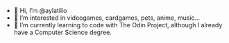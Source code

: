 - 👋 Hi, I’m @aylatilio
- 💙 I’m interested in videogames, cardgames, pets, anime, music...
- 🌱 I’m currently learning to code with The Odin Project, although I already have a Computer Science degree.

